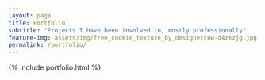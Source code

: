 ```yaml
---
layout: page
title: Portfolio
subtitle: "Projects I have been involved in, mostly professionally"
feature-img: assets/img/free_cookie_texture_by_designercow-d4zkzjg.jpg
permalink: /portfolio/
---
```

 
{% include portfolio.html %}